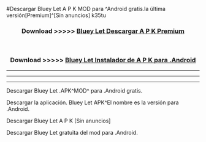 #Descargar Bluey Let  A P K MOD para ^Android gratis.la última versión[Premium]^[Sin anuncios] k35tu



<div align="center">
<h3>Download >>>>> <a href="https://es-web.web.app/?es= Bluey Let ">Bluey Let  Descargar A P K Premium</a></h3><br>

<h3>Download >>>>> <a href="https://es-web.web.app/?es= Bluey Let ">Bluey Let  Instalador de A P K para .Android</a></h3>
</div>


----------------------------------------------------------

----------------------------------------------------------

----------------------------------------------------------

Descargar Bluey Let  .APK^MOD^ para .Android gratis.

Descargar la aplicación. Bluey Let  APK^El nombre es la versión para .Android.

Descargar Bluey Let  A P K [Sin anuncios]

Descargar Bluey Let  gratuita del mod para .Android.